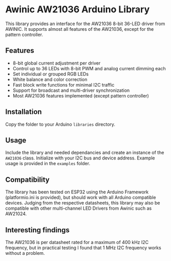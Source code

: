# Awinic AW21036 Arduino Library

This library provides an interface for the AW21036 8-bit 36-LED driver from AWINIC. It supports almost all features of the AW21036, except for the pattern controller.

## Features
- 8-bit global current adjustment per driver
- Control up to 36 LEDs with 8-bit PWM and analog current dimming each
- Set individual or grouped RGB LEDs
- White balance and color correction
- Fast block write functions for minimal I2C traffic
- Support for broadcast and multi-driver synchronization
- Most AW21036 features implemented (except pattern controller)

## Installation
Copy the folder to your Arduino `libraries` directory.

## Usage
Include the library and needed dependancies and create an instance of the `AW21036` class. Initialize with your I2C bus and device address. Example usage is provided in the `examples` folder.

## Compatibility
The library has been tested on ESP32 using the Arduino Framework (platformio.ini is provided), but should work with all Arduino compatible devices.
Judging from the respective datasheets, this library may also be compatible with other multi-channel LED Drivers from Awinic such as AW21024. 

## Interesting findings
The AW21036 is per datasheet rated for a maximum of 400 kHz I2C frequency, but in practical testing I found that 1 MHz I2C frequency works without a problem.
